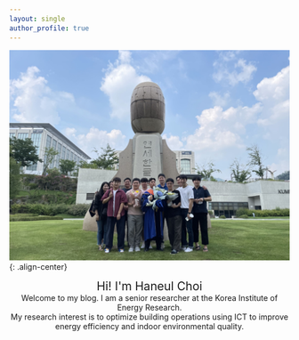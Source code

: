 ```yaml
---
layout: single
author_profile: true
---
```

![이미지 alt](/assets/images/graduation.jpg)
{: .align-center}

<center><span style="font-size:150%">Hi! I'm Haneul Choi</span></center>   
<center><span style="font-size:100%">Welcome to my blog. I am a senior researcher at the Korea Institute of Energy Research.</span></center>   
<center><span style="font-size:100%">My research interest is to optimize building operations using ICT to improve energy efficiency and indoor environmental quality.</span></center>   